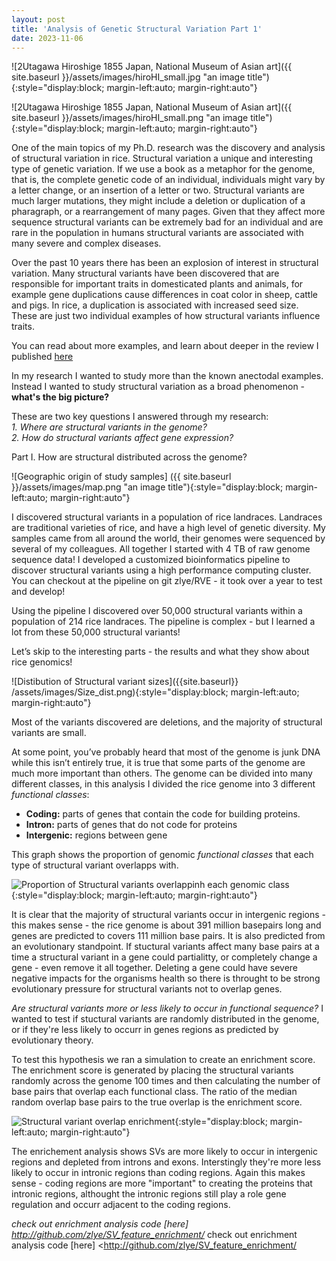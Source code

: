 ```yaml
---
layout: post
title: 'Analysis of Genetic Structural Variation Part 1'
date: 2023-11-06
---
```


![2Utagawa Hiroshige 1855 Japan, National Museum of Asian art]({{ site.baseurl }}/assets/images/hiroHI_small.jpg "an image title"){:style="display:block; margin-left:auto; margin-right:auto"}

![2Utagawa Hiroshige 1855 Japan, National Museum of Asian art]({{ site.baseurl }}/assets/images/hiroHI_small.png "an image title"){:style="display:block; margin-left:auto; margin-right:auto"}

One of the main topics of my Ph.D. research was the discovery and analysis of structural variation in rice. Structural variation a unique and interesting type of genetic variation. If we use a book as a metaphor for the genome, that is, the complete genetic code of an individual, individuals might vary by a letter change, or an insertion of a letter or two. Structural variants are much larger mutations, they might include a deletion or duplication of a pharagraph, or a rearrangement of many pages. Given that they affect more sequence structural variants can be extremely bad for an individual and are rare in the population in humans structural variants are associated with many severe and complex diseases.

Over the past 10 years there has been an explosion of interest in structural variation. Many structural variants have been discovered that are responsible for important traits in domesticated plants and animals, for example gene duplications cause differences in coat color in sheep, cattle and pigs. In rice, a duplication is associated with increased seed size. These are just two individual examples of how structural variants influence traits. 

You can read about more examples, and learn about deeper in the review I published
[here](https://www.cell.com/trends/plant-science/fulltext/S1360-1385(19)30015-9?_returnURL=https%3A%2F%2Flinkinghub.elsevier.com%2Fretrieve%2Fpii%2FS1360138519300159%3Fshowall%3Dtrue#secsect0040)

In my research I wanted to study more than the known anectodal examples. Instead I wanted to study structural variation as a broad phenomenon - **what's the big picture?**

These are two key questions I answered through my research:  
*1. Where are structural variants in the genome?*  
*2. How do structural variants affect gene expression?*

Part I. How are structural distributed across the genome?

![Geographic origin of study samples] ({{ site.baseurl }}/assets/images/map.png "an image title"){:style="display:block; margin-left:auto; margin-right:auto"}

I discovered structural variants in a population of rice landraces. Landraces are traditional varieties of rice, and have a high level of genetic diversity. My samples came from all around the world, their genomes were sequenced by several of my colleagues. All together I started with 4 TB of raw genome sequence data! I developed a customized bioinformatics pipeline to discover structural variants using a high performance computing cluster. You can checkout at the pipeline on git zlye/RVE - it took over a year to test and develop!

Using the pipeline I discovered over 50,000 structural variants within a population of 214 rice landraces. The pipeline is complex - but I learned a lot from these 50,000 structural variants!

Let’s skip to the interesting parts - the results and what they show about rice genomics!

![Distibution of Structural variant sizes]({{site.baseurl}} /assets/images/Size_dist.png){:style="display:block; margin-left:auto; margin-right:auto"}

Most of the variants discovered are deletions, and the majority of structural variants are small.

At some point, you’ve probably heard that most of the genome is junk DNA while this isn’t entirely true, it is true that some parts of the genome are much more important than others.
The genome can be divided into many different classes, in this analysis I divided the rice genome into 3 different _functional classes_:
 - **Coding:** parts of genes that contain the code for building proteins. 
 - **Intron:** parts of genes that do not code for proteins
 - **Intergenic:** regions between gene

This graph shows the proportion of genomic _functional classes_ that each type of structural variant overlapps with. 

![Proportion of Structural variants overlappinh each genomic class]({{site.baseurl}}/assets/images/Fractions_edit2.jpg){:style="display:block; margin-left:auto; margin-right:auto"}

It is clear that the majority of structural variants occur in intergenic regions - this makes sense - the rice genome is about 391 million basepairs long and genes are predicted to covers 111 million base pairs. It is also predicted from an evolutionary standpoint. If stuctural variants affect many base pairs at a time a structural variant in a gene could partialitty, or completely change a gene - even remove it all together. Deleting a gene could have severe negative impacts for the organisms health so there is throught to be strong evolutionary pressure for structural variants not to overlap genes.

*Are structural variants more or less likely to occur in functional sequence?*
I wanted to test if stuctural variants are randomly distributed in the genome, or if they're less likely to occurr in genes regions as predicted by evolutionary theory.

To test this hypothesis we ran a simulation to create an enrichment score. The enrichment score is generated by placing the structural variants randomly across the genome 100 times and then calculating the number of base pairs that overlap each functional class. The ratio of the median random overlap base pairs to the true overlap is the enrichment score. 

![Structural variant overlap enrichment]({{site.baseurl}}/images/SV_overlap_enrichment_post.png){:style="display:block; margin-left:auto; margin-right:auto"}

The enrichement analysis shows SVs are more likely to occur in intergenic regions and depleted from introns and exons. Interstingly they're more less likely to occur in intronic regions than coding regions. Again this makes sense - coding regions are more "important" to creating the proteins that intronic regions, althought the intronic regions still play a role gene regulation and occurr adjacent to the coding regions.

*check out enrichment analysis code 
[here] <http://github.com/zlye/SV_feature_enrichment/>*
check out enrichment analysis code [here] <http://github.com/zlye/SV_feature_enrichment/

